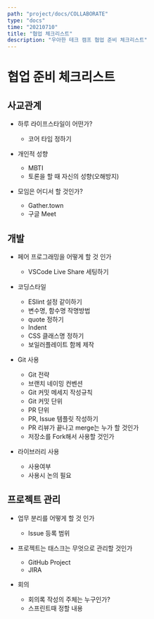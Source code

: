 ```yaml
---
path: "project/docs/COLLABORATE"
type: "docs"
time: "20210710"
title: "협업 체크리스트"
description: "우아한 테크 캠프 협업 준비 체크리스트"
---
```

# 협업 준비 체크리스트

## 사교관계
* 하루 라이프스타일이 어떤가?
  * 코어 타임 정하기

* 개인적 성향
  * MBTI
  * 토론을 할 때 자신의 성향(오해방지)

* 모임은 어디서 할 것인가?
  * Gather.town
  * 구글 Meet

## 개발
* 페어 프로그래밍을 어떻게 할 것 인가
  * VSCode Live Share 세팅하기

* 코딩스타일
  * ESlint 설정 같이하기
  * 변수명, 함수명 작명방법
  * quote 정하기
  * Indent
  * CSS 클래스명 정하기
  * 보일러플레이트 함께 제작

* Git 사용
  * Git 전략
  * 브랜치 네이밍 컨벤션
  * Git 커밋 메세지 작성규칙
  * Git 커밋 단위
  * PR 단위
  * PR, Issue 템플릿 작성하기
  * PR 리뷰가 끝나고 merge는 누가 할 것인가
  * 저장소를 Fork해서 사용할 것인가

* 라이브러리 사용
  * 사용여부
  * 사용시 논의 필요

## 프로젝트 관리
* 업무 분리를 어떻게 할 것 인가
  * Issue 등록 범위

* 프로젝트는 태스크는 무엇으로 관리할 것인가
  * GitHub Project
  * JIRA

* 회의
  * 회의록 작성의 주체는 누구인가?
  * 스프린트때 정할 내용
